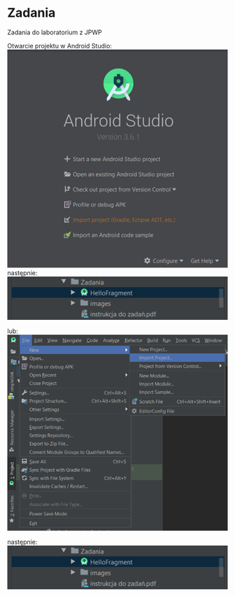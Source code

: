 # Zadania
Zadania do laboratorium z JPWP

Otwarcie projektu w Android Studio:![](images/import3.png)</br>
następnie:![](images/import2.png)

lub:
![](images/import1.png)

następnie:
![](images/import2.png)
